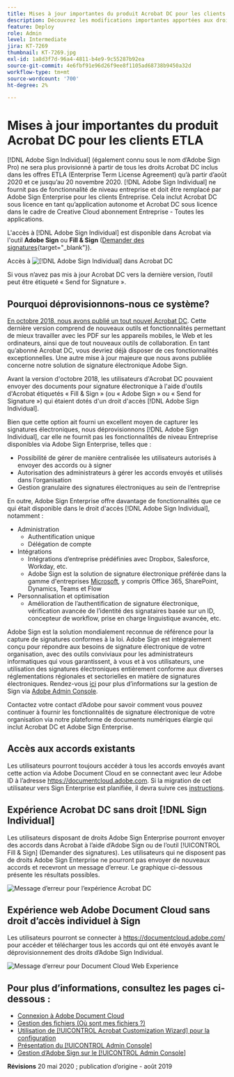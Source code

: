 ```yaml
---
title: Mises à jour importantes du produit Acrobat DC pour les clients ETLA
description: Découvrez les modifications importantes apportées aux droits Acrobat DC inclus dans les offres ETLA (Enterprise Term License Agreement) d’août 2020 au 20 novembre 2020
feature: Deploy
role: Admin
level: Intermediate
jira: KT-7269
thumbnail: KT-7269.jpg
exl-id: 1a8d3f7d-96a4-4811-b4e9-9c55287b92ea
source-git-commit: 4e6fbf91e96d26f9ee8f1105ad68738b9450a32d
workflow-type: tm+mt
source-wordcount: '700'
ht-degree: 2%

---
```


# Mises à jour importantes du produit Acrobat DC pour les clients ETLA

[!DNL Adobe Sign Individual] (également connu sous le nom d’Adobe Sign Pro) ne sera plus provisionné à partir de tous les droits Acrobat DC inclus dans les offres ETLA (Enterprise Term License Agreement) qu’à partir d’août 2020 et ce jusqu’au 20 novembre 2020. [!DNL Adobe Sign Individual] ne fournit pas de fonctionnalité de niveau entreprise et doit être remplacé par Adobe Sign Enterprise pour les clients Entreprise. Cela inclut Acrobat DC sous licence en tant qu’application autonome et Acrobat DC sous licence dans le cadre de Creative Cloud abonnement Entreprise - Toutes les applications.

L&#39;accès à [!DNL Adobe Sign Individual] est disponible dans Acrobat via l&#39;outil **Adobe Sign** ou **Fill &amp; Sign** ([Demander des signatures](https://www.adobe.com/fr/acrobat/online/request-signature.html){target="_blank"}).

Accès à ![[!DNL Adobe Sign Individual] dans Acrobat DC](../assets/Deploy_SignEntitle1.png)

Si vous n’avez pas mis à jour Acrobat DC vers la dernière version, l’outil peut être étiqueté « Send for Signature ».

## Pourquoi déprovisionnons-nous ce système?

[En octobre 2018, nous avons publié un tout nouvel Acrobat DC](https://news.adobe.com/news/news-details/2018/Adobe-Redefines-What-Is-Possible-With-PDF-With-All-New-Acrobat-DC). Cette dernière version comprend de nouveaux outils et fonctionnalités permettant de mieux travailler avec les PDF sur les appareils mobiles, le Web et les ordinateurs, ainsi que de tout nouveaux outils de collaboration. En tant qu’abonné Acrobat DC, vous devriez déjà disposer de ces fonctionnalités exceptionnelles. Une autre mise à jour majeure que nous avons publiée concerne notre solution de signature électronique Adobe Sign.

Avant la version d&#39;octobre 2018, les utilisateurs d&#39;Acrobat DC pouvaient envoyer des documents pour signature électronique à l&#39;aide d&#39;outils d&#39;Acrobat étiquetés « Fill &amp; Sign » (ou « Adobe Sign » ou « Send for Signature ») qui étaient dotés d&#39;un droit d&#39;accès [!DNL Adobe Sign Individual].

Bien que cette option ait fourni un excellent moyen de capturer les signatures électroniques, nous déprovisionnons [!DNL Adobe Sign Individual], car elle ne fournit pas les fonctionnalités de niveau Entreprise disponibles via Adobe Sign Enterprise, telles que :

* Possibilité de gérer de manière centralisée les utilisateurs autorisés à envoyer des accords ou à signer
* Autorisation des administrateurs à gérer les accords envoyés et utilisés dans l’organisation
* Gestion granulaire des signatures électroniques au sein de l’entreprise

En outre, Adobe Sign Enterprise offre davantage de fonctionnalités que ce qui était disponible dans le droit d&#39;accès [!DNL Adobe Sign Individual], notamment :

* Administration
   * Authentification unique
   * Délégation de compte
* Intégrations
   * Intégrations d’entreprise prédéfinies avec Dropbox, Salesforce, Workday, etc.
   * Adobe Sign est la solution de signature électronique préférée dans la gamme d&#39;entreprises [Microsoft](https://acrobat.adobe.com/us/en/business/integrations/microsoft.html), y compris Office 365, SharePoint, Dynamics, Teams et Flow
* Personnalisation et optimisation
   * Amélioration de l’authentification de signature électronique, vérification avancée de l’identité des signataires basée sur un ID, concepteur de workflow, prise en charge linguistique avancée, etc.

Adobe Sign est la solution mondialement reconnue de référence pour la capture de signatures conformes à la loi. Adobe Sign est intégralement conçu pour répondre aux besoins de signature électronique de votre organisation, avec des outils conviviaux pour les administrateurs informatiques qui vous garantissent, à vous et à vos utilisateurs, une utilisation des signatures électroniques entièrement conforme aux diverses réglementations régionales et sectorielles en matière de signatures électroniques. Rendez-vous [ici](https://helpx.adobe.com/fr/enterprise/using/adobe-sign-for-enterprise.html) pour plus d’informations sur la gestion de Sign via [Adobe Admin Console](https://helpx.adobe.com/fr/enterprise/using/admin-console.html).

Contactez votre contact d’Adobe pour savoir comment vous pouvez continuer à fournir les fonctionnalités de signature électronique de votre organisation via notre plateforme de documents numériques élargie qui inclut Acrobat DC et Adobe Sign Enterprise.

## Accès aux accords existants

Les utilisateurs pourront toujours accéder à tous les accords envoyés avant cette action via Adobe Document Cloud en se connectant avec leur Adobe ID à l’adresse https://documentcloud.adobe.com. Si la migration de cet utilisateur vers Sign Enterprise est planifiée, il devra suivre ces [instructions](https://helpx.adobe.com/fr/sign/kb/how-to-download-signed-documents---adobe-sign.html).

## Expérience Acrobat DC sans droit [!DNL Sign Individual]

Les utilisateurs disposant de droits Adobe Sign Enterprise pourront envoyer des accords dans Acrobat à l’aide d’Adobe Sign ou de l’outil [!UICONTROL Fill &amp; Sign] (Demander des signatures).
Les utilisateurs qui ne disposent pas de droits Adobe Sign Enterprise ne pourront pas envoyer de nouveaux accords et recevront un message d’erreur. Le graphique ci-dessous présente les résultats possibles.

![Message d’erreur pour l’expérience Acrobat DC](../assets/Deploy_SignEntitle2.png)

## Expérience web Adobe Document Cloud sans droit d’accès individuel à Sign

Les utilisateurs pourront se connecter à https://documentcloud.adobe.com/ pour accéder et télécharger tous les accords qui ont été envoyés avant le déprovisionnement des droits d’Adobe Sign Individual.

![Message d’erreur pour Document Cloud Web Experience](../assets/Deploy_SignEntitle3.png)

## Pour plus d’informations, consultez les pages ci-dessous :

* [Connexion à Adobe Document Cloud](https://helpx.adobe.com/fr/document-cloud/help/sign-in.html)
* [Gestion des fichiers (Où sont mes fichiers ?)](https://helpx.adobe.com/fr/document-cloud/help/manage-files.html)
* [Utilisation de [!UICONTROL Acrobat Customization Wizard] pour la configuration](https://www.adobe.com/fr/devnet-docs/acrobatetk/tools/Wizard/WizardDC/index.html)
* [Présentation du [!UICONTROL Admin Console]](https://helpx.adobe.com/fr/enterprise/using/admin-console.html)
* [Gestion d’Adobe Sign sur le [!UICONTROL Admin Console]](https://helpx.adobe.com/fr/enterprise/using/adobe-sign-for-enterprise.html)

**Révisions** 20 mai 2020 ; publication d’origine - août 2019
